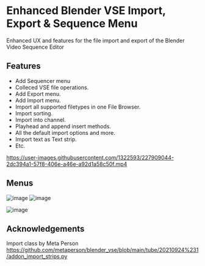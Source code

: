 # Enhanced Blender VSE Import, Export & Sequence Menu
Enhanced UX and features for the file import and export of the Blender Video Sequence Editor

## Features
* Add Sequencer menu
* Colleced VSE file operations.
* Add Export menu.
* Add Import menu.
* Import all supported filetypes in one File Browser.
* Import sorting.
* Import into channel.
* Playhead and append insert methods.
* All the default import options and more.
* Import text as Text strip.
* Etc.

https://user-images.githubusercontent.com/1322593/227909044-2dc394a1-57f8-406e-a46e-a92d1a58c50f.mp4

## Menus

![image](https://user-images.githubusercontent.com/1322593/228251975-a1b27421-c195-4079-99fb-d6690b1bf19e.png) ![image](https://user-images.githubusercontent.com/1322593/229376211-eb1487b4-6d0a-4039-a3fa-999a4b72d9ce.png)

 ![image](https://user-images.githubusercontent.com/1322593/228249669-544779d8-c5d7-481d-a212-1bad0940b8eb.png) 

## Acknowledgements

 Import class by Meta Person https://github.com/metaperson/blender_vse/blob/main/tube/20210924%231/addon_import_strips.py
